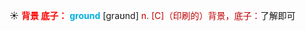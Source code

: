 ☀ <font color="red">**背景 底子：**</font>
<font color="sky blue">**ground**</font> [ɡraʊnd] 
<font color="#c00000">n. [C]（印刷的）背景，底子：</font>了解即可

